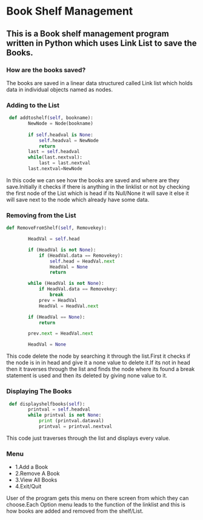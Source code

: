 # Book Shelf Management
## This is a Book shelf management program written in Python which uses Link List to save the Books.

### How are the books saved?
The books are saved in a linear data structured called Link list which holds data in individual objects named as nodes.

### Adding to the List
``` python
 def addtoshelf(self, bookname):
        NewNode = Node(bookname)
    
        if self.headval is None:
            self.headval = NewNode
            return
        last = self.headval
        while(last.nextval):
            last = last.nextval
        last.nextval=NewNode
```
In this code we can see how the books are saved and where are they save.Initially it checks if there is anything in the linklist or not by checking the first node of the List which is head if its Null/None it will save it else it will save next to the node which already have some data.
### Removing from the List
``` python
def RemoveFromShelf(self, Removekey):

        HeadVal = self.head

        if (HeadVal is not None):
            if (HeadVal.data == Removekey):
                self.head = HeadVal.next
                HeadVal = None
                return

        while (HeadVal is not None):
            if HeadVal.data == Removekey:
                break
            prev = HeadVal
            HeadVal = HeadVal.next

        if (HeadVal == None):
            return

        prev.next = HeadVal.next

        HeadVal = None
```
This code delete the node by searching it through the list.First it checks if the node is in in head and give it a none value to delete it.If its not in head then it traverses through the list and finds the node where its found a break statement is used and then its deleted by giving none value to it.
### Displaying The Books
``` python
 def displayshelfbooks(self):
        printval = self.headval
        while printval is not None:
            print (printval.dataval)
            printval = printval.nextval

```
This code just traverses through the list and displays every value.

### Menu
* 1.Add a Book
 *   2.Remove A Book
  *  3.View All Books
   * 4.Exit/Quit

   User of the program gets this menu on there screen from which they can choose.Each Option menu leads to the function of the linklist and this is how books are added and removed from the shelf/List.